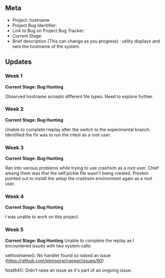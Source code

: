 ## Meta
* Project: hostname
* Project Bug Identifier:
* Link to Bug on Project Bug Tracker:
* Current Stage: 
* Brief description (This can change as you progress) : utility displays and sets the hostname of the system


## Updates


### Week 1

**Current Stage: Bug Hunting**

Observed hostname accepts different file types. Need to explore further.

### Week 2

**Current Stage: Bug Hunting**

Unable to complete rreplay after the switch to the experimental branch. Identified the fix was to run the rrtest as a root user.

### Week 3

**Current Stage: Bug Hunting**

Ran into various problems while trying to use crashsim as a root user. Chief among them was that the self.pickle file wasn't being created. Preston pointed out to install the setup the crashsim environment again as a root user.

### Week 4

**Current Stage: Bug Hunting**

I was unable to work on this project.

### Week 5

**Current Stage: Bug Hunting**
Unable to complete the replay as I encountered issues with two system calls:

sethostname(): No handler found so raised an issue (https://github.com/pkmoore/rrapper/issues/90)

fstat64(): Didn't raise an issue as it's part of an ongoing issue.
